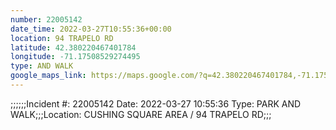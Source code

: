 ```yaml
---
number: 22005142
date_time: 2022-03-27T10:55:36+00:00
location: 94 TRAPELO RD
latitude: 42.380220467401784
longitude: -71.17508529274495
type: AND WALK
google_maps_link: https://maps.google.com/?q=42.380220467401784,-71.17508529274495
---
```


;;;;;;Incident #: 22005142  Date: 2022-03-27 10:55:36   Type: PARK AND WALK;;;Location: CUSHING SQUARE AREA / 94 TRAPELO RD;;;
